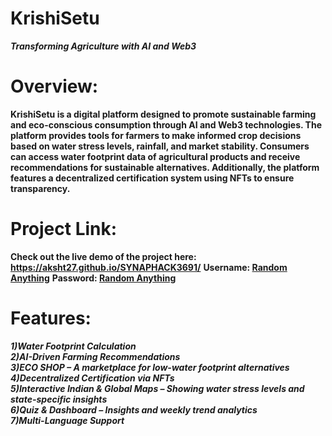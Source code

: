# KrishiSetu
***Transforming Agriculture with AI and Web3***
# Overview:
**KrishiSetu is a digital platform designed to promote sustainable farming and eco-conscious consumption through AI and Web3 technologies. The platform provides tools for farmers to make informed crop decisions based on water stress levels, rainfall, and market stability. Consumers can access water footprint data of agricultural products and receive recommendations for sustainable alternatives. Additionally, the platform features a decentralized certification system using NFTs to ensure transparency.**
# Project Link:
**Check out the live demo of the project here: https://aksht27.github.io/SYNAPHACK3691/**
**Username: <ins> Random Anything</ins>**
**Password: <ins> Random Anything</ins>**
# Features:
***1)Water Footprint Calculation<br>***
***2)AI-Driven Farming Recommendations<br>***
***3)ECO SHOP – A marketplace for low-water footprint alternatives<br>***
***4)Decentralized Certification via NFTs<br>***
***5)Interactive Indian & Global Maps – Showing water stress levels and state-specific insights<br>***
***6)Quiz & Dashboard – Insights and weekly trend analytics<br>***
***7)Multi-Language Support<br>***


